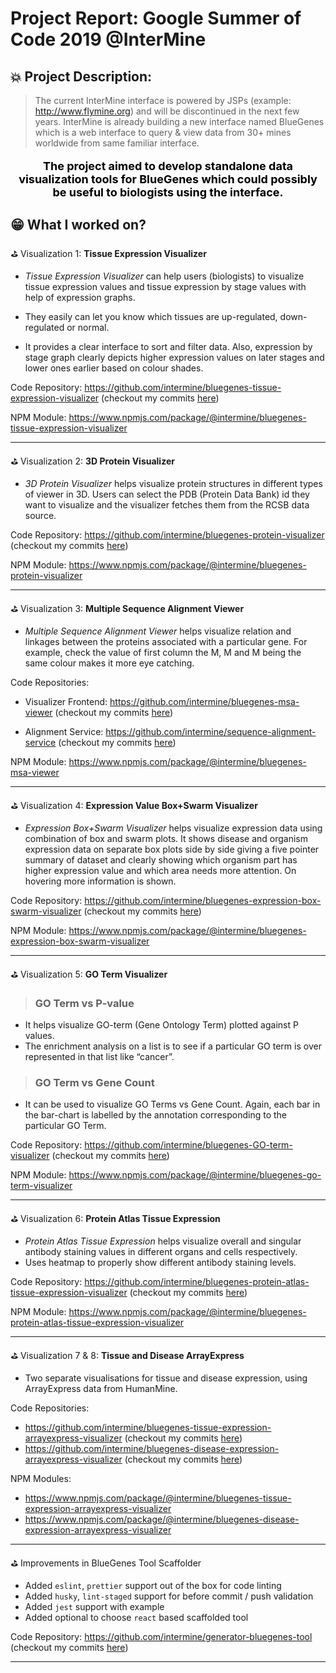 # Project Report: Google Summer of Code 2019 @InterMine

## 💥 Project Description:

> The current InterMine interface is powered by JSPs (example: http://www.flymine.org) and will be discontinued in the next few years. InterMine is already building a new interface named BlueGenes which is a web interface to query & view data from 30+ mines worldwide from same familiar interface.

<p style="font-size: 18px; text-align: center; color: black">
<b>The project aimed to develop standalone data visualization tools for BlueGenes which could possibly be useful to biologists using the interface.</b>
</p>

## 😁 What I worked on?

<p class="viz-heading">⛳️ Visualization 1: <b>Tissue Expression Visualizer</b></p>

- _Tissue Expression Visualizer_ can help users (biologists) to visualize tissue expression values and tissue expression by stage values with help of expression graphs.

- They easily can let you know which tissues are up-regulated, down-regulated or normal.

- It provides a clear interface to sort and filter data. Also, expression by stage graph clearly depicts higher expression values on later stages and lower ones earlier based on colour shades.

Code Repository: https://github.com/intermine/bluegenes-tissue-expression-visualizer (checkout my commits [here](https://github.com/intermine/bluegenes-tissue-expression-visualizer/commits?author=akshatbhargava123))

NPM Module: https://www.npmjs.com/package/@intermine/bluegenes-tissue-expression-visualizer

---

<p class="viz-heading">⛳️ Visualization 2: <b>3D Protein Visualizer</b></p>

- _3D Protein Visualizer_ helps visualize protein structures in different types of viewer in 3D. Users can select the PDB (Protein Data Bank) id they want to visualize and the visualizer fetches them from the RCSB data source.

Code Repository: https://github.com/intermine/bluegenes-protein-visualizer (checkout my commits [here](https://github.com/intermine/bluegenes-protein-visualizer/commits?author=akshatbhargava123))

NPM Module: https://www.npmjs.com/package/@intermine/bluegenes-protein-visualizer

---

<p class="viz-heading">⛳️ Visualization 3: <b>Multiple Sequence Alignment Viewer</b></p>

- _Multiple Sequence Alignment Viewer_ helps visualize relation and linkages between the proteins associated with a particular gene. For example, check the value of first column the M, M and M being the same colour makes it more eye catching.

Code Repositories:
- Visualizer Frontend: https://github.com/intermine/bluegenes-msa-viewer (checkout my commits [here](https://github.com/intermine/bluegenes-msa-viewer/commits?author=akshatbhargava123))

- Alignment Service: https://github.com/intermine/sequence-alignment-service (checkout my commits [here](https://github.com/intermine/sequence-alignment-service/commits?author=akshatbhargava123))

NPM Module: https://www.npmjs.com/package/@intermine/bluegenes-msa-viewer

---

<p class="viz-heading">⛳️ Visualization 4: <b>Expression Value Box+Swarm Visualizer</b></p>

- _Expression Box+Swarm Visualizer_ helps visualize expression data using combination of box and swarm plots. It shows disease and organism expression data on separate box plots side by side giving a five pointer summary of dataset and clearly showing which organism part has higher expression value and which area needs more attention. On hovering more information is shown.


Code Repository: https://github.com/intermine/bluegenes-expression-box-swarm-visualizer (checkout my commits [here](https://github.com/intermine/bluegenes-expression-box-swarm-visualizer/commits?author=akshatbhargava123))

NPM Module: https://www.npmjs.com/package/@intermine/bluegenes-expression-box-swarm-visualizer

---

<p class="viz-heading">⛳️ Visualization 5: <b>GO Term Visualizer</b></p>

> ### GO Term vs P-value

- It helps visualize GO-term  (Gene Ontology Term) plotted against P values.
- The enrichment analysis on a list is to see if a particular GO term is over represented in that list like “cancer”.

> ### GO Term vs Gene Count

- It can be used to visualize GO Terms vs Gene Count. Again, each bar in the bar-chart is labelled by the annotation corresponding to the particular GO Term.


Code Repository: https://github.com/intermine/bluegenes-GO-term-visualizer (checkout my commits [here](https://github.com/intermine/bluegenes-GO-term-visualizer/commits?author=akshatbhargava123))

NPM Module: https://www.npmjs.com/package/@intermine/bluegenes-go-term-visualizer

---

<p class="viz-heading">⛳️ Visualization 6: <b>Protein Atlas Tissue Expression</b></p>

- _Protein Atlas Tissue Expression_ helps visualize overall and singular antibody staining values in different organs and cells respectively.
- Uses heatmap to properly show different antibody staining levels.

Code Repository: https://github.com/intermine/bluegenes-protein-atlas-tissue-expression-visualizer (checkout my commits [here](https://github.com/intermine/bluegenes-protein-atlas-tissue-expression-visualizer/commits?author=akshatbhargava123))

NPM Module: https://www.npmjs.com/package/@intermine/bluegenes-protein-atlas-tissue-expression-visualizer

---

<p class="viz-heading">⛳️ Visualization 7 & 8: <b>Tissue and Disease ArrayExpress</b></p>

- Two separate visualisations for tissue and disease expression, using ArrayExpress data from HumanMine.

Code Repositories:
- https://github.com/intermine/bluegenes-tissue-expression-arrayexpress-visualizer (checkout my commits [here](https://github.com/intermine/bluegenes-tissue-expression-arrayexpress-visualizer/commits?author=akshatbhargava123))
- https://github.com/intermine/bluegenes-disease-expression-arrayexpress-visualizer (checkout my commits [here](https://github.com/intermine/bluegenes-disease-expression-arrayexpress-visualizer/commits?author=akshatbhargava123))

NPM Modules:
- https://www.npmjs.com/package/@intermine/bluegenes-tissue-expression-arrayexpress-visualizer
- https://www.npmjs.com/package/@intermine/bluegenes-disease-expression-arrayexpress-visualizer

---

<p class="viz-heading">⛳️ Improvements in BlueGenes Tool Scaffolder</p>

- Added `eslint`, `prettier` support out of the box for code linting
- Added `husky`, `lint-staged` support for before commit / push validation
- Added `jest` support with example
- Added optional to choose `react` based scaffolded tool

Code Repository: https://github.com/intermine/generator-bluegenes-tool (checkout my commits [here](https://github.com/intermine/generator-bluegenes-tool/commits?author=akshatbhargava123))

---
